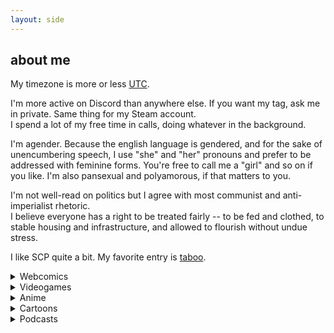 ```yaml
---
layout: side
---
```


## about me

My timezone is more or less [UTC](https://time.is/just/UTC).

I'm more active on Discord than anywhere else. If you want my tag, ask me in private. Same thing for my Steam account.  
I spend a lot of my free time in calls, doing whatever in the background.

I'm agender. Because the english language is gendered, and for the sake of unencumbering speech, I use "she" and "her" pronouns and prefer to be addressed with feminine forms. You're free to call me a "girl" and so on if you like. I'm also pansexual and polyamorous, if that matters to you.

I'm not well-read on politics but I agree with most communist and anti-imperialist rhetoric.  
I believe everyone has a right to be treated fairly -- to be fed and clothed, to stable housing and infrastructure, and allowed to flourish without undue stress.

I like SCP quite a bit. My favorite entry is [taboo](http://www.scp-wiki.net/taboo).

<details markdown="1"><summary>Webcomics</summary>
I'm keeping up with a number of webcomics atm:

- [Gunnerkrigg Court](https://www.gunnerkrigg.com/?p=1)
- [Dumbing of Age](http://www.dumbingofage.com/2010/comic/book-1/01-move-in-day/home/)
- [Prequel](https://www.prequeladventure.com/2011/03/prequel-begin/)
- [Kill Six Billion Demons](https://killsixbilliondemons.com/comic/kill-six-billion-demons-chapter-1/)
<!-- - [Gather Ye Power](https://www.webtoons.com/en/challenge/gather-ye-power/list?title_no=327553&page=1) commented out until I actually catch up lol -->
- [SAKANA](https://www.sakana-comic.com/comic/title-page-vol-1)

I also read these at some point:

- [Homestuck](https://www.homestuck.com/) (Finished, I'll read HS^2 eventually)
- Walkyverse<sup>([what is this?](https://walkypedia.fandom.com/wiki/Walkyverse))</sup> (Finished all of these) 
  - Roomies!
  - It's Walky!
  - Joyce and Walky!
  - Shortpacked!
- [Sandra and Woo](http://www.sandraandwoo.com/2000/01/01/welcome-to-sandra-and-woo/) (Dropped midway)
- [Order of the Stick](http://www.giantitp.com/comics/oots0001.html) (Dropped midway)
- [Harpy Gee](https://harpygee.com/comic/cover) (Dropped midway)

I'm a huge fan of format-breaking and hypertext stuff - the flashes in Homestuck, nonlinear storytelling (eg. SCP)
</details>

<details markdown="1"><summary>Videogames</summary>
I track the games I'm playing at [Backloggery](https://backloggery.com/technoabyss).

I don't do it on purpose, but I end up changing the game I'm focusing on every few weeks.

Here's some I usually come back to:

- TF2 (I like jump maps)
- Elite Dangerous
- Minecraft (usually vanilla)

I really like Source-style movement. I'm waiting for [Momentum Mod](https://www.momentum-mod.org/) to come out...

Here's some I really like:

- Hollow Knight
- Ratz Instagib 2.0
- Terraria
- Nuclear Throne
- Lethal League / Blaze
- Cavestory
- Portal 2
</details>

<details markdown="1"><summary>Anime</summary>
I watch anime occasionally, and I have a [MyAnimeList](https://myanimelist.net/profile/technoabyss).

- [Anime list](https://myanimelist.net/animelist/technoabyss)
- [Manga list](https://myanimelist.net/mangalist/technoabyss)
</details>

<details markdown="1"><summary>Cartoons</summary>
I also watch cartoons / western animation sometimes. I've finished these:

- Adventure Time
- Steven Universe
  - Steven Universe: The Movie
  - Steven Universe Future
- Star vs. the Forces of Evil
- Wakfu: The Animated Series (Seasons 1 & 2)
- She-Ra and the Princesses of Power (Seasons 1, 2, 3, 4)
- Over the Garden Wall

I'm planning to watch:

- Wakfu: The Animated Series (Season 3)
- She-Ra and the Princesses of Power (Season 5)
- My Little Pony: Friendship Is Magic (We'll see how much)
- The Owl House
- Gravity Falls <small>(I got close to but didn't finish it, so I want to rewatch it)</small>
</details>

<details markdown="1"><summary>Podcasts</summary>
I listen to podcasts in my commute and when I'm doing chores or mindless tasks.

Right now I'm mostly listening to [Friends at the Table](http://www.friendsatthetable.net/). I'm in Winter in Hieron.

I also listen to [Abnormal Mapping](https://www.abnormalmapping.com/abnormal-mapping/) occasionally.

I have finished listening to:

- [The Adventure Zone: Balance](https://maximumfun.org/episodes/adventure-zone/ep-1-here-there-be-gerblins-chapter-one/)
- [FATT: Autumn in Hieron](http://www.friendsatthetable.net/2014/09)
- [FATT: COUNTER/Weight](http://friendsatthetable.net/category/COUNTERWeight)
- [FATT: Marielda](http://friendsatthetable.net/category/Marielda)

I want to try listening to these, when I have the time:

- [Wolf 359](https://www.wolf359.fm/)
- [The Magnus Archives](http://rustyquill.com/the-magnus-archives/)
</details>

